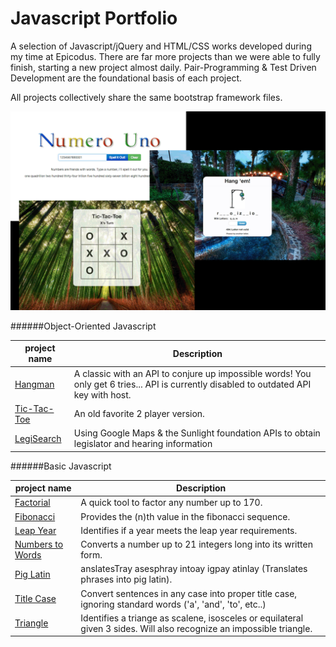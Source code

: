 Javascript Portfolio
====================
A selection of Javascript/jQuery and HTML/CSS works developed during my time at Epicodus. There are far more projects than we were able to fully finish, starting a new project almost daily. Pair-Programming & Test Driven Development are the foundational basis of each project.

All projects collectively share the same bootstrap framework files.

![alt text](https://github.com/Kowser/Javascript_Portfolio/blob/master/screenshots.gif "JavaScript screenshots")

######Object-Oriented Javascript

|project name  |Description|
|--------------|-----------|
|[Hangman](http://www.googledrive.com/host/0B--OefA61JUBMHVXSUFpWVE1eXM/hangman)       |A classic with an API to conjure up impossible words! You only get 6 tries... API is currently disabled to outdated API key with host.|
|[Tic-Tac-Toe](http://www.googledrive.com/host/0B--OefA61JUBMHVXSUFpWVE1eXM/tic-tac-toe)   |An old favorite 2 player version.|
|[LegiSearch](http://www.googledrive.com/host/0B--OefA61JUBMHVXSUFpWVE1eXM/legisearch)    |Using Google Maps & the Sunlight foundation APIs to obtain legislator and hearing information|

######Basic Javascript

|project name  |Description|
|--------------|-----------|
|[Factorial](http://www.googledrive.com/host/0B--OefA61JUBMHVXSUFpWVE1eXM/factorial/)     |A quick tool to factor any number up to 170.|
|[Fibonacci](http://www.googledrive.com/host/0B--OefA61JUBMHVXSUFpWVE1eXM/fibonacci/)     |Provides the (n)th value in the fibonacci sequence.|
|[Leap Year](http://www.googledrive.com/host/0B--OefA61JUBMHVXSUFpWVE1eXM/leap_year)     |Identifies if a year meets the leap year requirements.|
|[Numbers to Words](http://www.googledrive.com/host/0B--OefA61JUBMHVXSUFpWVE1eXM/numbers)        |Converts a number up to 21 integers long into its written form.|
|[Pig Latin](http://www.googledrive.com/host/0B--OefA61JUBMHVXSUFpWVE1eXM/pig_latin)     |anslatesTray asesphray intoay igpay atinlay (Translates phrases into pig latin).|
|[Title Case](http://www.googledrive.com/host/0B--OefA61JUBMHVXSUFpWVE1eXM/title_case)    |Convert sentences in any case into proper title case, ignoring standard words ('a', 'and', 'to', etc..)|
|[Triangle](http://www.googledrive.com/host/0B--OefA61JUBMHVXSUFpWVE1eXM/triangle)      |Identifies a triange as scalene, isosceles or equilateral given 3 sides. Will also recognize an impossible triangle.|
